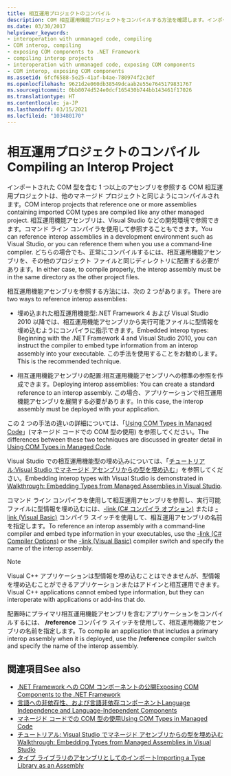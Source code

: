 ```yaml
---
title: 相互運用プロジェクトのコンパイル
description: COM 相互運用機能プロジェクトをコンパイルする方法を確認します。インポートされた COM 型を含む 1 つ以上のアセンブリを参照する場合は、マネージド プロジェクトと同様にコンパイルされます。
ms.date: 03/30/2017
helpviewer_keywords:
- interoperation with unmanaged code, compiling
- COM interop, compiling
- exposing COM components to .NET Framework
- compiling interop projects
- interoperation with unmanaged code, exposing COM components
- COM interop, exposing COM components
ms.assetid: 6fcf6588-5e25-41af-b4ae-780974f2c3df
ms.openlocfilehash: 9621d2e060db38549dcaab2e55e7645179831767
ms.sourcegitcommit: 0bb8074d524e0dcf165430b744bb143461f17026
ms.translationtype: HT
ms.contentlocale: ja-JP
ms.lasthandoff: 03/15/2021
ms.locfileid: "103480170"
---
```

# <a name="compiling-an-interop-project"></a><span data-ttu-id="2d94c-103">相互運用プロジェクトのコンパイル</span><span class="sxs-lookup"><span data-stu-id="2d94c-103">Compiling an Interop Project</span></span>

<span data-ttu-id="2d94c-104">インポートされた COM 型を含む 1 つ以上のアセンブリを参照する COM 相互運用プロジェクトは、他のマネージド プロジェクトと同じようにコンパイルされます。</span><span class="sxs-lookup"><span data-stu-id="2d94c-104">COM interop projects that reference one or more assemblies containing imported COM types are compiled like any other managed project.</span></span> <span data-ttu-id="2d94c-105">相互運用機能アセンブリは、Visual Studio などの開発環境で参照できます。コマンド ライン コンパイラを使用して参照することもできます。</span><span class="sxs-lookup"><span data-stu-id="2d94c-105">You can reference interop assemblies in a development environment such as Visual Studio, or you can reference them when you use a command-line compiler.</span></span> <span data-ttu-id="2d94c-106">どちらの場合でも、正常にコンパイルするには、相互運用機能アセンブリを、その他のプロジェクト ファイルと同じディレクトリに配置する必要があります。</span><span class="sxs-lookup"><span data-stu-id="2d94c-106">In either case, to compile properly, the interop assembly must be in the same directory as the other project files.</span></span>

 <span data-ttu-id="2d94c-107">相互運用機能アセンブリを参照する方法には、次の 2 つがあります。</span><span class="sxs-lookup"><span data-stu-id="2d94c-107">There are two ways to reference interop assemblies:</span></span>

- <span data-ttu-id="2d94c-108">埋め込まれた相互運用機能型:.NET Framework 4 および Visual Studio 2010 以降では、相互運用機能アセンブリから実行可能ファイルに型情報を埋め込むようにコンパイラに指示できます。</span><span class="sxs-lookup"><span data-stu-id="2d94c-108">Embedded interop types: Beginning with the .NET Framework 4 and Visual Studio 2010, you can instruct the compiler to embed type information from an interop assembly into your executable.</span></span> <span data-ttu-id="2d94c-109">この手法を使用することをお勧めします。</span><span class="sxs-lookup"><span data-stu-id="2d94c-109">This is the recommended technique.</span></span>

- <span data-ttu-id="2d94c-110">相互運用機能アセンブリの配置:相互運用機能アセンブリへの標準の参照を作成できます。</span><span class="sxs-lookup"><span data-stu-id="2d94c-110">Deploying interop assemblies: You can create a standard reference to an interop assembly.</span></span> <span data-ttu-id="2d94c-111">この場合、アプリケーションで相互運用機能アセンブリを展開する必要があります。</span><span class="sxs-lookup"><span data-stu-id="2d94c-111">In this case, the interop assembly must be deployed with your application.</span></span>

 <span data-ttu-id="2d94c-112">この 2 つの手法の違いの詳細については、「[Using COM Types in Managed Code](/previous-versions/dotnet/netframework-4.0/3y76b69k(v=vs.100))」(マネージド コードでの COM 型の使用) を参照してください。</span><span class="sxs-lookup"><span data-stu-id="2d94c-112">The differences between these two techniques are discussed in greater detail in [Using COM Types in Managed Code](/previous-versions/dotnet/netframework-4.0/3y76b69k(v=vs.100)).</span></span>

 <span data-ttu-id="2d94c-113">Visual Studio での相互運用機能型の埋め込みについては、「[チュートリアル:Visual Studio でマネージド アセンブリからの型を埋め込む](../../standard/assembly/embed-types-visual-studio.md)」を参照してください。</span><span class="sxs-lookup"><span data-stu-id="2d94c-113">Embedding interop types with Visual Studio is demonstrated in [Walkthrough: Embedding Types from Managed Assemblies in Visual Studio](../../standard/assembly/embed-types-visual-studio.md).</span></span>

 <span data-ttu-id="2d94c-114">コマンド ライン コンパイラを使用して相互運用アセンブリを参照し、実行可能ファイルに型情報を埋め込むには、[-link (C# コンパイラ オプション)](../../csharp/language-reference/compiler-options/inputs.md#embedinteroptypes) または [-link (Visual Basic)](../../visual-basic/reference/command-line-compiler/link.md) コンパイラ スイッチを使用して、相互運用アセンブリの名前を指定します。</span><span class="sxs-lookup"><span data-stu-id="2d94c-114">To reference an interop assembly with a command-line compiler and embed type information in your executables, use the [-link (C# Compiler Options)](../../csharp/language-reference/compiler-options/inputs.md#embedinteroptypes) or the [-link (Visual Basic)](../../visual-basic/reference/command-line-compiler/link.md) compiler switch and specify the name of the interop assembly.</span></span>

> [!NOTE]
> <span data-ttu-id="2d94c-115">Visual C++ アプリケーションは型情報を埋め込むことはできませんが、型情報を埋め込むことができるアプリケーションまたはアドインと相互運用できます。</span><span class="sxs-lookup"><span data-stu-id="2d94c-115">Visual C++ applications cannot embed type information, but they can interoperate with applications or add-ins that do.</span></span>

 <span data-ttu-id="2d94c-116">配置時にプライマリ相互運用機能アセンブリを含むアプリケーションをコンパイルするには、 **/reference** コンパイラ スイッチを使用して、相互運用機能アセンブリの名前を指定します。</span><span class="sxs-lookup"><span data-stu-id="2d94c-116">To compile an application that includes a primary interop assembly when it is deployed, use the **/reference** compiler switch and specify the name of the interop assembly.</span></span>

## <a name="see-also"></a><span data-ttu-id="2d94c-117">関連項目</span><span class="sxs-lookup"><span data-stu-id="2d94c-117">See also</span></span>

- [<span data-ttu-id="2d94c-118">.NET Framework への COM コンポーネントの公開</span><span class="sxs-lookup"><span data-stu-id="2d94c-118">Exposing COM Components to the .NET Framework</span></span>](exposing-com-components.md)
- [<span data-ttu-id="2d94c-119">言語への非依存性、および言語非依存コンポーネント</span><span class="sxs-lookup"><span data-stu-id="2d94c-119">Language Independence and Language-Independent Components</span></span>](../../standard/language-independence-and-language-independent-components.md)
- <span data-ttu-id="2d94c-120">[マネージド コードでの COM 型の使用](/previous-versions/dotnet/netframework-4.0/3y76b69k(v=vs.100))</span><span class="sxs-lookup"><span data-stu-id="2d94c-120">[Using COM Types in Managed Code](/previous-versions/dotnet/netframework-4.0/3y76b69k(v=vs.100))</span></span>
- [<span data-ttu-id="2d94c-121">チュートリアル: Visual Studio でマネージド アセンブリからの型を埋め込む</span><span class="sxs-lookup"><span data-stu-id="2d94c-121">Walkthrough: Embedding Types from Managed Assemblies in Visual Studio</span></span>](../../standard/assembly/embed-types-visual-studio.md)
- [<span data-ttu-id="2d94c-122">タイプ ライブラリのアセンブリとしてのインポート</span><span class="sxs-lookup"><span data-stu-id="2d94c-122">Importing a Type Library as an Assembly</span></span>](importing-a-type-library-as-an-assembly.md)

